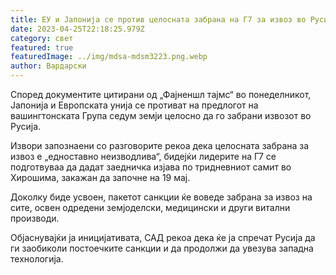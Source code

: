 ```yaml
---
title: ЕУ и Јапонија се против целосната забрана на Г7 за извоз во Русија
date: 2023-04-25T22:18:25.979Z
category: свет
featured: true
featuredImage: ../img/mdsa-mdsm3223.png.webp
author: Вардарски
---
```


Според документите цитирани од „Фајненшл тајмс“ во понеделникот, Јапонија и Европската унија се противат на предлогот на вашингтонската Група седум земји целосно да го забрани извозот во Русија.

Извори запознаени со разговорите рекоа дека целосната забрана за извоз е „едноставно неизводлива“, бидејќи лидерите на Г7 се подготвуваа да дадат заедничка изјава по тридневниот самит во Хирошима, закажан да започне на 19 мај.

Доколку биде усвоен, пакетот санкции ќе воведе забрана за извоз на сите, освен одредени земјоделски, медицински и други витални производи.

Објаснувајќи ја иницијативата, САД рекоа дека ќе ја спречат Русија да ги заобиколи постоечките санкции и да продолжи да увезува западна технологија.
